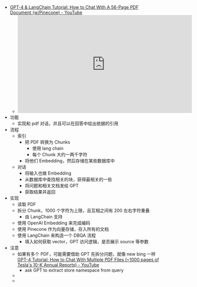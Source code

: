 - [GPT-4 & LangChain Tutorial: How to Chat With A 56-Page PDF Document (w/Pinecone) - YouTube](https://www.youtube.com/watch?v=ih9PBGVVOO4&t=188s)
	- <iframe width="560" height="315" src="https://www.youtube.com/embed/ih9PBGVVOO4" title="YouTube video player" frameborder="0" allow="accelerometer; autoplay; clipboard-write; encrypted-media; gyroscope; picture-in-picture; web-share" allowfullscreen></iframe>
- 功能
	- 实现和 pdf 对话，并且可以在回答中给出依据的引用
- 流程
	- 索引
		- 把 PDF 转换为 Chunks
			- 使用 lang chain
			- 每个 Chunk 大约一两千字符
		- 将他们 Embedding，然后存储在某些数据库中
	- 对话
		- 将输入也做 Embedding
		- 从数据库中查找相关的块，获得最相关的一些
		- 将问题和相关文档发给 GPT
		- 获取结果并返回
- 实现
	- 读取 PDF
	- 拆分 Chunk，1000 个字符为上限，且互相之间有 200 左右字符重叠
		- 由 LangChain 支持
	- 使用 OpenAI Embedding 来完成编码
	- 使用 Pinecone 作为向量存储，存入所有的文档
	- 使用 LangChain 来构造一个 DBQA 流程
		- 填入如何获取 vector，GPT 访问逻辑，是否展示 source 等参数
- 注意
	- 如果有多个 PDF，可能需要借助 GPT 先拆分问题，就像 new bing 一样 [GPT-4 Tutorial: How to Chat With Multiple PDF Files (~1000 pages of Tesla's 10-K Annual Reports) - YouTube](https://www.youtube.com/watch?v=Ix9WIZpArm0)
		- ask GPT to extract store namespace from query
	-
	-